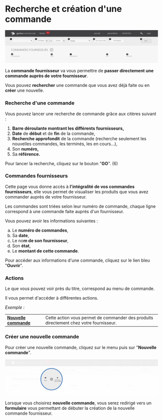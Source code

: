 # Recherche et création d'une commande


![index-0](images/index-0.png)


<p>La <strong>commande fournisseur</strong> va vous permettre de <strong>passer directement une commande aupr&egrave;s de votre fournisseur</strong>.</p>
<p>Vous pouvez <strong>rechercher</strong> une commande que vous avez d&eacute;j&agrave; faite ou en <strong>cr&eacute;er</strong> une nouvelle.</p>
<h3>Recherche d'une commande</h3>
<p>Vous pouvez lancer une recherche de commande gr&acirc;ce aux cit&egrave;res suivant :</p>
<ol>
<li><strong>Barre d&eacute;roulante montrant les diff&eacute;rents fournisseurs,</strong></li>
<li><strong>Date</strong> de <strong>d&eacute;but</strong> et de <strong>fin</strong> de la commande,</li>
<li><strong>Recherche approfondit</strong> de la commande (recherche seulement les nouvelles commandes, les termin&eacute;s, les en cours...),</li>
<li>Son <strong>num&eacute;ro,</strong></li>
<li>Sa <strong>r&eacute;f&eacute;rence.</strong></li>
</ol>
<p>Pour lancer la recherche, cliquez sur le bouton "<strong>GO</strong>". (6)</p>
<h3>Commandes fournisseurs</h3>
<p>Cette page vous donne acc&egrave;s &agrave; <strong>l'int&eacute;gralit&eacute; de vos commandes fournisseurs</strong>, elle vous permet de visualiser les produits que vous avez commander aupr&egrave;s de votre fournisseur.</p>
<p>Les commandes sont tri&eacute;es selon leur num&eacute;ro de commande, chaque ligne correspond &agrave; une commande faite aupr&egrave;s d'un fournisseur.</p>
<p>Vous pouvez avoir les informations suivantes :</p>
<ol type="a">
<li>Le <strong>num&eacute;ro de commandes</strong>,</li>
<li>Sa <strong>date</strong>,</li>
<li>Le no<strong>m de son fournisseur</strong>,</li>
<li>Son <strong>&eacute;tat</strong>,</li>
<li>Le <strong>montant de cette commande</strong>.</li>
</ol>
<p>Pour acc&eacute;der aux informations d'une commande, cliquez sur le lien bleu "<strong>Ouvrir</strong>".&nbsp;</p>
<h3>Actions</h3>
<p>Le que vous pouvez voir pr&egrave;s du titre, correspond au menu de commande.</p>
<p>Il vous permet d'acc&eacute;der &agrave; diff&eacute;rentes actions.</p>
<p><em>Exemple :</em></p>
<table>
<tbody>
<tr>
<td><strong><a href="/app/gestion-commerciale/achats/commandesfournisseurs/formualiredecommandefournisseur.aspx">Nouvelle commande</a> </strong></td>
<td>Cette action vous permet&nbsp;de commander des produits directement chez&nbsp;votre fournisseur.</td>
</tr>
</tbody>
</table>
<h3>Cr&eacute;er une nouvelle commande</h3>
<p>Pour cr&eacute;er une nouvelle commande, cliquez sur le menu&nbsp;puis sur "<strong>Nouvelle commande</strong>".</p>


![index-commandefournisseurcommandedaction1](images/index-commandefournisseurcommandedaction1.png)


<p>Lorsque vous choisirez <strong>nouvelle commande</strong>, vous serez redirig&eacute; vers un <strong>formulaire</strong> vous permettant de d&eacute;buter la cr&eacute;ation de la nouvelle commande fournisseur.</p>

